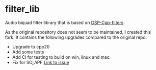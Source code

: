 # filter_lib

Audio biquad filter library that is based on [DSP-Cpp-filters](https://github.com/dimtass/DSP-Cpp-filters).

As the original repository does not seem to be maintained, I created this fork. It contains the following upgrades
compared to the original repo:

- Upgrade to cpp20
- Add some tests
- Add CI for testing to build on win, linux and mac.
- Fix for SO_APF [Link to issue](https://github.com/dimtass/DSP-Cpp-filters/issues/5)

